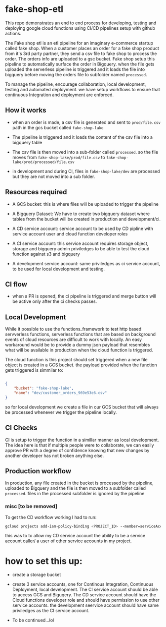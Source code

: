 # fake-shop-etl

This repo demonstrates an end to end process for developing, testing and deploying google cloud functions using CI/CD pipelines setup with github actions.

The Fake shop etl is an etl pipeline for an imaginary e-commerce startup called fake shop. When a customer places an order for a fake shop product from it's 3rd party partner, they send a csv file to fake shop to process the order. The orders info are uploaded to a gsc bucket. Fake shop setup this pipeline to automatically surface the order in Bigquery. when the file gets uploaded the serverless pipeline is triggered and it loads the file into bigquery before moving the orders file to subfolder named `processed`.

To manage the pipeline, encourage collaboration, local development, testing and automated deployment. we have setup workflows to ensure that continuous Integration and deployment are enforced.

## How it works

- when an order is made, a csv file is generated and sent to `prod/file.csv` path in the gcs bucket called `fake-shop-lake`

- The pipeline is triggered and it loads the content of the csv file into a bigquery table

- The csv file is then moved into a sub-folder called `processed`. so the file moves from `fake-shop-lake/prod/file.csv` to `fake-shop-lake/prod/processed/file.csv`

- in development and during CI, files in `fake-shop-lake/dev` are processed but they are not moved into a sub folder.

## Resources required

- A GCS bucket: this is where files will be uploaded to trigger the pipeline

- A Bigquery Dataset: We have to create two bigquery dataset where tables from the bucket will be created in production and development/ci.

- A CD service account: service account to be used by CD pipline with service account user and cloud function developer roles

- A CI service account: this service account requires storage object, storage and bigquery admin priviledges to be able to test the cloud function against s3 and bigquery

- A development service account: same priviledges as ci service account, to be used for local development and testing.

## CI flow

- when a PR is opened, the ci pipeline is triggered and merge button will be active only after the ci checks passes.

## Local Development
While it possible to use the functions_framework to test http based servverless functions, serverless functions that are based on background events of cloud resources are difficult to work with locally. An easy workaround would be to provide a dummy json payload
that resembles what will be available in production when the cloud function is triggered.

The cloud function is this project should set triggered when a new file object is created in a GCS bucket. the payload provided when the function gets triggered is simmilar to:

```json

{
    "bucket": "fake-shop-lake",
    "name": "dev/customer_orders_969e53e6.csv"
}

```

so for local development we create a file in our GCS bucket that will always be processed whenever we trigger the pipeline locally.

## CI Checks
CI is setup to trigger the function in a simillar manner as local development. The idea here is that if multiple people were to collaborate, we can easily approve PR with a degree of confidence knowing that new changes by another developer has not broken anything else.

## Production workflow
In production, any file created in the bucket is processed by the pipeline, uploaded to Bigquery and the file is then moved to a subfolder called `processed`. files in the processed subfolder is ignored by the pipeline



### misc [to be removed]

To get the CD workflow working I had to run:

```bash
gcloud projects add-iam-policy-binding <PROJECT_ID> --member=serviceAccount:gcf-cd-service-account@<PROJECT_ID>.iam.gserviceaccount.com --role=roles/iam.serviceAccountUser
```

this was to to allow my CD service account the ability to be a service account caller/ a user of other service accounts in my project.

# how to set this up:

- create a storage bucket

- create 3 service accounts, one for Continous Integration, Continuous Deployment, local development. The CI service account should be able to access GCS and Biguqery. The CD service account should have the Cloud functions developer role and should have permission to use other service accounts. the development seervice account should have same priviledges as the CI service account.

- To be continued...lol